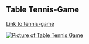 ## Table Tennis-Game

[Link to tennis-game](https://d-kang.github.io/project-table-tennis/)



[![Picture of Table Tennis Game](https://d-kang.github.io/project-table-tennis/)](img-table-tennis.png)

